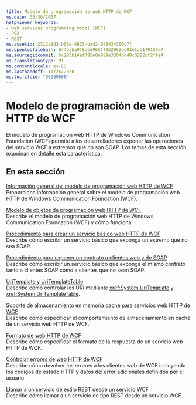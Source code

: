 ```yaml
---
title: Modelo de programación de web HTTP de WCF
ms.date: 03/30/2017
helpviewer_keywords:
- web services programming model [WCF]
- POX
- REST
ms.assetid: 2312a8d3-b66e-4623-ba42-978434300c7f
ms.openlocfilehash: 644bcba9f8ced965ff962962bd83e1ae170159a7
ms.sourcegitcommit: bc293b14af795e0e999e3304dd40c0222cf2ffe4
ms.translationtype: MT
ms.contentlocale: es-ES
ms.lasthandoff: 11/26/2020
ms.locfileid: "96239008"
---
```

# <a name="wcf-web-http-programming-model"></a>Modelo de programación de web HTTP de WCF

El modelo de programación web HTTP de Windows Communication Foundation (WCF) permite a los desarrolladores exponer las operaciones del servicio WCF a extremos que no son SOAP. Los temas de esta sección examinan en detalle esta característica.  
  
## <a name="in-this-section"></a>En esta sección  

 [Información general del modelo de programación web HTTP de WCF](wcf-web-http-programming-model-overview.md)  
 Proporciona información general sobre el modelo de programación web HTTP de Windows Communication Foundation (WCF).  
  
 [Modelo de objetos de programación web HTTP de WCF](wcf-web-http-programming-object-model.md)  
 Describe el modelo de programación web HTTP de Windows Communication Foundation (WCF) y cómo funciona.  
  
 [Procedimiento para crear un servicio básico web HTTP de WCF](how-to-create-a-basic-wcf-web-http-service.md)  
 Describe cómo escribir un servicio básico que exponga un extremo que no sea SOAP.  
  
 [Procedimiento para exponer un contrato a clientes web y de SOAP](how-to-expose-a-contract-to-soap-and-web-clients.md)  
 Describe cómo escribir un servicio básico que exponga el mismo contrato tanto a clientes SOAP como a clientes que no sean SOAP.  
  
 [UriTemplate y UriTemplateTable](uritemplate-and-uritemplatetable.md)  
 Describe como controlar los URI mediante <xref:System.UriTemplate> y <xref:System.UriTemplateTable>.  
  
 [Soporte de almacenamiento en memoria caché para servicios web HTTP de WCF](caching-support-for-wcf-web-http-services.md)  
 Describe cómo especificar el comportamiento de almacenamiento en caché de un servicio web HTTP de WCF.  
  
 [Formato de web HTTP de WCF](wcf-web-http-formatting.md)  
 Describe cómo especificar el formato de la respuesta de un servicio web HTTP de WCF.  
  
 [Controlar errores de web HTTP de WCF](wcf-web-http-error-handling.md)  
 Describe cómo devolver los errores a los clientes web de WCF incluyendo los códigos de estado HTTP y datos del error adicionales definidos por el usuario.  
  
 [Llamar a un servicio de estilo REST desde un servicio WCF](calling-a-rest-style-service-from-a-wcf-service.md)  
 Describe cómo llamar a un servicio de tipo REST desde un servicio WCF.
